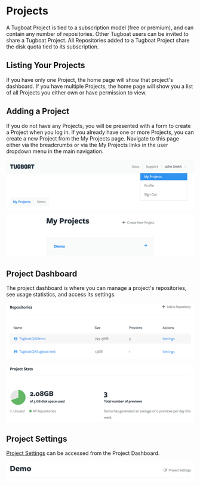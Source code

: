 # Projects

A Tugboat Project is tied to a subscription model (free or premium), and can
contain any number of repositories. Other Tugboat users can be invited to share
a Tugboat Project. All Repositories added to a Tugboat Project share the disk
quota tied to its subscription.

## Listing Your Projects

If you have only one Project, the home page will show that project's dashboard.
If you have multiple Projects, the home page will show you a list of all
Projects you either own or have permission to view.

## Adding a Project

If you do not have any Projects, you will be presented with a form to create a
Project when you log in. If you already have one or more Projects, you can
create a new Project from the My Projects page. Navigate to this page either via
the breadcrumbs or via the My Projects links in the user dropdown menu in the
main navigation.

![My Projects Links](_images/my-projects-links.png)

![Create New Project Link](_images/create-new-project.png)

## Project Dashboard

The project dashboard is where you can manage a project's repositories, see
usage statistics, and access its settings.

![Repositories](_images/project-dashboard-repositories.png)

![Project Stats](_images/project-dashboard-stats.png)

## Project Settings

[Project Settings](settings/index.md) can be accessed from the Project
Dashboard.

![Project Settings Link](_images/project-settings-link.png)

